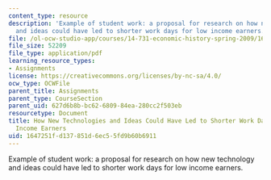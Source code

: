 ```yaml
---
content_type: resource
description: 'Example of student work: a proposal for research on how new technology
  and ideas could have led to shorter work days for low income earners.'
file: /ol-ocw-studio-app/courses/14-731-economic-history-spring-2009/1647251fd137851d6ec55fd9b60b6911_MIT14_731s09_sw02.pdf
file_size: 52209
file_type: application/pdf
learning_resource_types:
- Assignments
license: https://creativecommons.org/licenses/by-nc-sa/4.0/
ocw_type: OCWFile
parent_title: Assignments
parent_type: CourseSection
parent_uid: 627d6b8b-bc62-6809-84ea-280cc2f503eb
resourcetype: Document
title: How New Technologies and Ideas Could Have Led to Shorter Work Days for Low
  Income Earners
uid: 1647251f-d137-851d-6ec5-5fd9b60b6911
---
```

Example of student work: a proposal for research on how new technology and ideas could have led to shorter work days for low income earners.